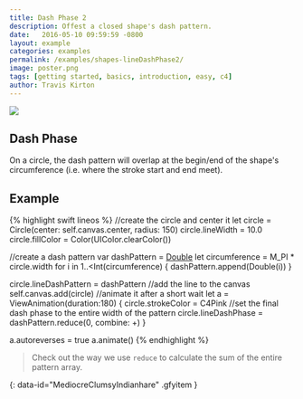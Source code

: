 ```yaml
---
title: Dash Phase 2
description: Offest a closed shape's dash pattern.
date:   2016-05-10 09:59:59 -0800
layout: example
categories: examples
permalink: /examples/shapes-lineDashPhase2/
image: poster.png
tags: [getting started, basics, introduction, easy, c4]
author: Travis Kirton
---
```

![](lineDashPhase.png)

## Dash Phase
On a circle, the dash pattern will overlap at the begin/end of the shape's circumference (i.e. where the stroke start and end meet).

## Example
{% highlight swift lineos %}
//create the circle and center it
let circle = Circle(center: self.canvas.center, radius: 150)
circle.lineWidth = 10.0
circle.fillColor = Color(UIColor.clearColor())

//create a dash pattern
var dashPattern = [Double]()
let circumference = M_PI * circle.width
for i in 1..<Int(circumference) {
    dashPattern.append(Double(i))
}

circle.lineDashPattern = dashPattern
//add the line to the canvas
self.canvas.add(circle)
//animate it after a short wait
let a = ViewAnimation(duration:180) {
    circle.strokeColor = C4Pink
    //set the final dash phase to the entire width of the pattern
    circle.lineDashPhase = dashPattern.reduce(0, combine: +)
}

a.autoreverses = true
a.animate()
{% endhighlight %}

> Check out the way we use `reduce` to calculate the sum of the entire pattern array.

![](){: data-id="MediocreClumsyIndianhare" .gfyitem }